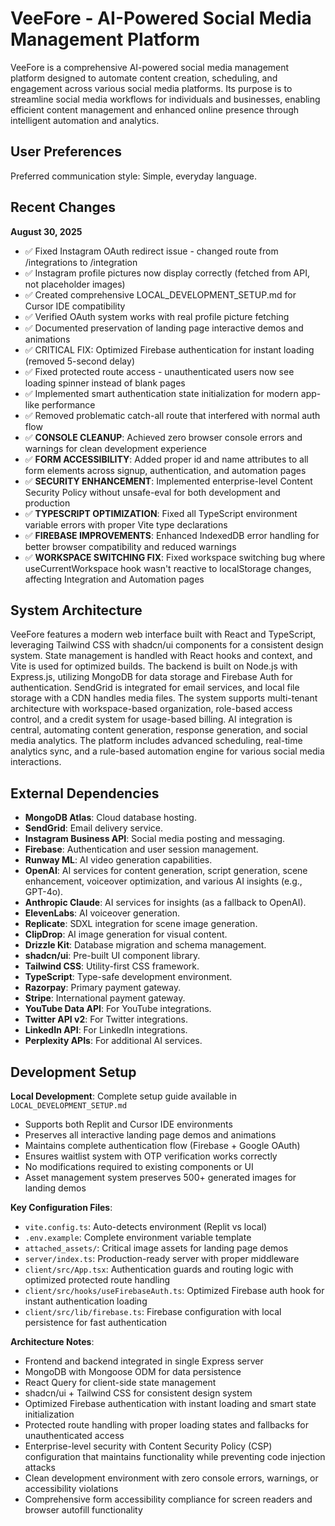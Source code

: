 # VeeFore - AI-Powered Social Media Management Platform

VeeFore is a comprehensive AI-powered social media management platform designed to automate content creation, scheduling, and engagement across various social media platforms. Its purpose is to streamline social media workflows for individuals and businesses, enabling efficient content management and enhanced online presence through intelligent automation and analytics.

## User Preferences

Preferred communication style: Simple, everyday language.

## Recent Changes

**August 30, 2025**
- ✅ Fixed Instagram OAuth redirect issue - changed route from /integrations to /integration
- ✅ Instagram profile pictures now display correctly (fetched from API, not placeholder images)
- ✅ Created comprehensive LOCAL_DEVELOPMENT_SETUP.md for Cursor IDE compatibility
- ✅ Verified OAuth system works with real profile picture fetching
- ✅ Documented preservation of landing page interactive demos and animations
- ✅ CRITICAL FIX: Optimized Firebase authentication for instant loading (removed 5-second delay)
- ✅ Fixed protected route access - unauthenticated users now see loading spinner instead of blank pages
- ✅ Implemented smart authentication state initialization for modern app-like performance
- ✅ Removed problematic catch-all route that interfered with normal auth flow
- ✅ **CONSOLE CLEANUP**: Achieved zero browser console errors and warnings for clean development experience
- ✅ **FORM ACCESSIBILITY**: Added proper id and name attributes to all form elements across signup, authentication, and automation pages
- ✅ **SECURITY ENHANCEMENT**: Implemented enterprise-level Content Security Policy without unsafe-eval for both development and production
- ✅ **TYPESCRIPT OPTIMIZATION**: Fixed all TypeScript environment variable errors with proper Vite type declarations
- ✅ **FIREBASE IMPROVEMENTS**: Enhanced IndexedDB error handling for better browser compatibility and reduced warnings
- ✅ **WORKSPACE SWITCHING FIX**: Fixed workspace switching bug where useCurrentWorkspace hook wasn't reactive to localStorage changes, affecting Integration and Automation pages

## System Architecture

VeeFore features a modern web interface built with React and TypeScript, leveraging Tailwind CSS with shadcn/ui components for a consistent design system. State management is handled with React hooks and context, and Vite is used for optimized builds. The backend is built on Node.js with Express.js, utilizing MongoDB for data storage and Firebase Auth for authentication. SendGrid is integrated for email services, and local file storage with a CDN handles media files. The system supports multi-tenant architecture with workspace-based organization, role-based access control, and a credit system for usage-based billing. AI integration is central, automating content generation, response generation, and social media analytics. The platform includes advanced scheduling, real-time analytics sync, and a rule-based automation engine for various social media interactions.

## External Dependencies

-   **MongoDB Atlas**: Cloud database hosting.
-   **SendGrid**: Email delivery service.
-   **Instagram Business API**: Social media posting and messaging.
-   **Firebase**: Authentication and user session management.
-   **Runway ML**: AI video generation capabilities.
-   **OpenAI**: AI services for content generation, script generation, scene enhancement, voiceover optimization, and various AI insights (e.g., GPT-4o).
-   **Anthropic Claude**: AI services for insights (as a fallback to OpenAI).
-   **ElevenLabs**: AI voiceover generation.
-   **Replicate**: SDXL integration for scene image generation.
-   **ClipDrop**: AI image generation for visual content.
-   **Drizzle Kit**: Database migration and schema management.
-   **shadcn/ui**: Pre-built UI component library.
-   **Tailwind CSS**: Utility-first CSS framework.
-   **TypeScript**: Type-safe development environment.
-   **Razorpay**: Primary payment gateway.
-   **Stripe**: International payment gateway.
-   **YouTube Data API**: For YouTube integrations.
-   **Twitter API v2**: For Twitter integrations.
-   **LinkedIn API**: For LinkedIn integrations.
-   **Perplexity APIs**: For additional AI services.

## Development Setup

**Local Development**: Complete setup guide available in `LOCAL_DEVELOPMENT_SETUP.md`
- Supports both Replit and Cursor IDE environments
- Preserves all interactive landing page demos and animations
- Maintains complete authentication flow (Firebase + Google OAuth)
- Ensures waitlist system with OTP verification works correctly
- No modifications required to existing components or UI
- Asset management system preserves 500+ generated images for landing demos

**Key Configuration Files**:
- `vite.config.ts`: Auto-detects environment (Replit vs local)
- `.env.example`: Complete environment variable template
- `attached_assets/`: Critical image assets for landing page demos
- `server/index.ts`: Production-ready server with proper middleware
- `client/src/App.tsx`: Authentication guards and routing logic with optimized protected route handling
- `client/src/hooks/useFirebaseAuth.ts`: Optimized Firebase auth hook for instant authentication loading
- `client/src/lib/firebase.ts`: Firebase configuration with local persistence for fast authentication

**Architecture Notes**:
- Frontend and backend integrated in single Express server
- MongoDB with Mongoose ODM for data persistence
- React Query for client-side state management
- shadcn/ui + Tailwind CSS for consistent design system
- Optimized Firebase authentication with instant loading and smart state initialization
- Protected route handling with proper loading states and fallbacks for unauthenticated access
- Enterprise-level security with Content Security Policy (CSP) configuration that maintains functionality while preventing code injection attacks
- Clean development environment with zero console errors, warnings, or accessibility violations
- Comprehensive form accessibility compliance for screen readers and browser autofill functionality